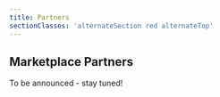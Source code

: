 ```yaml
---
title: Partners
sectionClasses: 'alternateSection red alternateTop'
---
```


## Marketplace Partners

To be announced - stay tuned!